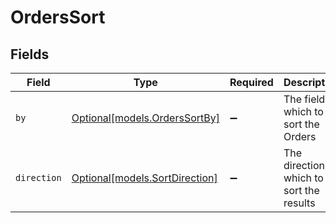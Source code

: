 # OrdersSort


## Fields

| Field                                                        | Type                                                         | Required                                                     | Description                                                  | Example                                                      |
| ------------------------------------------------------------ | ------------------------------------------------------------ | ------------------------------------------------------------ | ------------------------------------------------------------ | ------------------------------------------------------------ |
| `by`                                                         | [Optional[models.OrdersSortBy]](../models/orderssortby.md)   | :heavy_minus_sign:                                           | The field on which to sort the Orders                        | created_at                                                   |
| `direction`                                                  | [Optional[models.SortDirection]](../models/sortdirection.md) | :heavy_minus_sign:                                           | The direction in which to sort the results                   |                                                              |